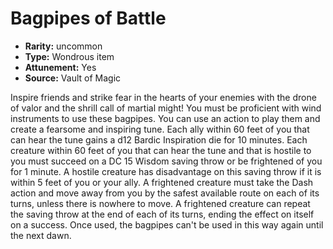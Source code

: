 
# Bagpipes of Battle

* **Rarity:** uncommon
* **Type:** Wondrous item
* **Attunement:** Yes
* **Source:** Vault of Magic


Inspire friends and strike fear in the hearts of your enemies with the drone of valor and the shrill call of martial might! You must be proficient with wind instruments to use these bagpipes. You can use an action to play them and create a fearsome and inspiring tune. Each ally within 60 feet of you that can hear the tune gains a d12 Bardic Inspiration die for 10 minutes. Each creature within 60 feet of you that can hear the tune and that is hostile to you must succeed on a DC 15 Wisdom saving throw or be frightened of you for 1 minute. A hostile creature has disadvantage on this saving throw if it is within 5 feet of you or your ally. A frightened creature must take the Dash action and move away from you by the safest available route on each of its turns, unless there is nowhere to move. A frightened creature can repeat the saving throw at the end of each of its turns, ending the effect on itself on a success. Once used, the bagpipes can't be used in this way again until the next dawn.
